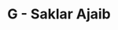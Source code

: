 ---
contest: FINDIT
year: 2021
round: Trial
problem: G
title: G - Saklar Ajaib
pdf: /contests/FINDIT/2021/Trial/G - Saklar Ajaib.pdf
---